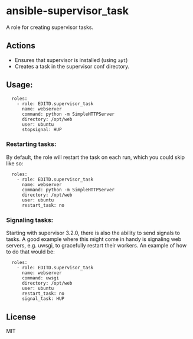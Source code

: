 # ansible-supervisor_task

A role for creating supervisor tasks.


## Actions

- Ensures that supervisor is installed (using `apt`)
- Creates a task in the supervisor conf directory.


## Usage:

```
  roles:
    - role: EDITD.supervisor_task
      name: webserver
      command: python -m SimpleHTTPServer
      directory: /opt/web
      user: ubuntu
      stopsignal: HUP
```

### Restarting tasks:

By default, the role will restart the task on each run, which you could skip like so:

```
  roles:
    - role: EDITD.supervisor_task
      name: webserver
      command: python -m SimpleHTTPServer
      directory: /opt/web
      user: ubuntu
      restart_task: no
```

### Signaling tasks:

Starting with supervisor 3.2.0, there is also the ability to send signals to tasks.
A good example where this might come in handy is signaling web servers, e.g. uwsgi,
to gracefully restart their workers. An example of how to do that would be:

```
  roles:
    - role: EDITD.supervisor_task
      name: webserver
      command: uwsgi
      directory: /opt/web
      user: ubuntu
      restart_task: no
      signal_task: HUP
```

## License

MIT
